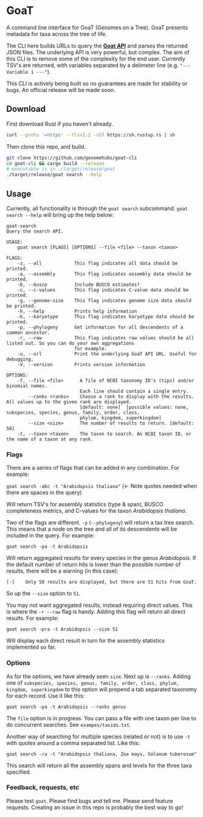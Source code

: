 # GoaT

A command line interface for GoaT (Genomes on a Tree). GoaT presents metadata for taxa across the tree of life. 

The CLI here builds URLs to query the <b><a href="https://goat.genomehubs.org/api-docs/">Goat API</a></b> and parses the returned JSON files. The underlying API is very powerful, but complex. The aim of this CLI is to remove some of the complexity for the end user. Currently TSV's are returned, with variables separated by a delimeter line (e.g. `"--- Variable 1 ---"`).

This CLI is actively being built so no guarantees are made for stability or bugs. An official release will be made soon.

## Download

First download Rust if you haven't already.

```bash
curl --proto '=https' --tlsv1.2 -sSf https://sh.rustup.rs | sh
```

Then clone this repo, and build.

```bash
git clone https://github.com/genomehubs/goat-cli
cd goat-cli && cargo build --release
# executable is in ./target/release/goat
./target/release/goat search --help
```

## Usage

Currently, all functionality is through the `goat search` subcommand. `goat search --help` will bring up the help below:

```
goat-search 
Query the search API.

USAGE:
    goat search [FLAGS] [OPTIONS] --file <file> --taxon <taxon>

FLAGS:
    -z, --all            This flag indicates all data should be printed.
    -a, --assembly       This flag indicates assembly data should be printed.
    -b, --busco          Include BUSCO estimates?
    -c, --c-values       This flag indicates C-value data should be printed.
    -g, --genome-size    This flag indicates genome size data should be printed.
    -h, --help           Prints help information
    -k, --karyotype      This flag indicates karyotype data should be printed.
    -p, --phylogeny      Get information for all descendents of a common ancestor.
    -r, --raw            This flag indicates raw values should be all listed out. So you can do your own aggregations
                         for example.
    -u, --url            Print the underlying GoaT API URL. Useful for debugging.
    -V, --version        Prints version information

OPTIONS:
    -f, --file <file>      A file of NCBI taxonomy ID's (tips) and/or binomial names.
                           Each line should contain a single entry.
        --ranks <ranks>    Choose a rank to display with the results. All values up to the given rank are displayed.
                           [default: none]  [possible values: none, subspecies, species, genus, family, order, class,
                           phylum, kingdom, superkingdom]
        --size <size>      The number of results to return. [default: 50]
    -t, --taxon <taxon>    The taxon to search. An NCBI taxon ID, or the name of a taxon at any rank.
```

### Flags

There are a series of flags that can be added in any combination. For example:

`goat search -abc -t "Arabidopsis thaliana"` (<- Note quotes needed when there are spaces in the query)

Will return TSV's for assembly statistics (type & span), BUSCO completeness metrics, and C-values for the taxon <i>Arabidopsis thaliana</i>.

Two of the flags are different. `-p` (`--phylogeny`) will return a tax tree search. This means that a node on the tree and all of its descendents will be included in the query. For example:

`goat search -pa -t Arabidopsis` 

Will return aggregated results for every species in the genus <i>Arabidopsis</i>. If the default number of return hits is lower than the possible number of results, there will be a warning (in this case):

`[-]	Only 50 results are displayed, but there are 51 hits from GoaT.`

So up the `--size` option to `51`.

You may not want aggregated results, instead requiring direct values. This is where the `-r --raw` flag is handy. Adding this flag will return all direct results. For example:

`goat search -pra -t Arabidopsis --size 51` 

Will display each direct result in turn for the assembly statistics implemented so far.

### Options

As for the options, we have already seen `size`. Next up is `--ranks`. Adding one of `subspecies, species, genus, family, order, class, phylum, kingdom, superkingdom` to this option will prepend a tab separated taxonomy for each record. Use it like this:

`goat search -pa -t Arabidopsis --ranks genus` 

The `file` option is in progress. You can pass a file with one taxon per line to do concurrent searches. See `exampes/taxids.txt`.

Another way of searching for multiple species (related or not) is to use `-t` with quotes around a comma separated list. Like this:

`goat search -ra -t "Arabidopsis thaliana, Zea mays, Solanum tuberosum"`

This search will return all the assembly spans and levels for the three taxa specified.

### Feedback, requests, etc

Please test `goat`. Please find bugs and tell me. Please send feature requests. Creating an issue in this repo is probably the best way to go!